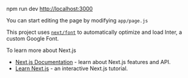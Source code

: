 npm run dev
[http://localhost:3000](http://localhost:3000)

You can start editing the page by modifying `app/page.js`

This project uses [`next/font`](https://nextjs.org/docs/basic-features/font-optimization) to automatically optimize and load Inter, a custom Google Font.

To learn more about Next.js
- [Next.js Documentation](https://nextjs.org/docs) - learn about Next.js features and API.
- [Learn Next.js](https://nextjs.org/learn) - an interactive Next.js tutorial.
